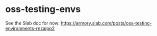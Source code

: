 # oss-testing-envs
See the Slab doc for now:
https://armory.slab.com/posts/oss-testing-environments-rnzajpp2